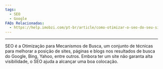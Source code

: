 ```yaml
---
tags:
  - SEO
  - Google
FAQs Relacionadas:
  - https://help.imobzi.com/pt-br/article/como-otimizar-o-seo-do-seu-site-1apebpn/
---
```

---
SEO é a Otimização para Mecanismos de Busca, um conjunto de técnicas para melhorar a posição de sites, páginas e blogs nos resultados de busca do Google, Bing, Yahoo, entre outros. Embora ter um site não garanta alta visibilidade, o SEO ajuda a alcançar uma boa colocação.